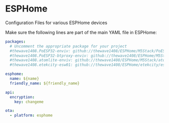 # ESPHome
Configuration Files for various ESPHome devices


Make sure the following lines are part of the main YAML file in ESPHome:

```yaml
packages:
  # Uncomment the appropriate package for your project
  #thewave1408.PoESP32-enviv: github://thewave1408/ESPHome/M5Stack/PoESP32-enviv.yaml@latest
  #thewave1408.PoESP32-btproxy-enviv: github://thewave1408/ESPHome/M5Stack/PoESP32-btproxy-enviv.yaml@latest
  #thewave1408.atomlite-enviv: github://thewave1408/ESPHome/M5Stack/atomlite-enviv.yaml@latest
  #thewave1408.etekcity-esw01: github://thewave1408/ESPHome/etekcity/esw01.yaml@latest

esphome:
  name: ${name}
  friendly_name: ${friendly_name}

api:
  encryption:
    key: changeme

ota:
  - platform: esphome

```
